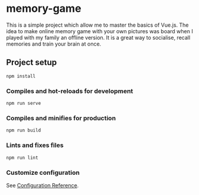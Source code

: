 # memory-game
This is a simple project which allow me to master the basics of Vue.js.
The idea to make online memory game with your own pictures was board when 
I played with my family an offline version. It is a great way to socialise, 
recall memories and train your brain at once. 

## Project setup
```
npm install
```

### Compiles and hot-reloads for development
```
npm run serve
```

### Compiles and minifies for production
```
npm run build
```

### Lints and fixes files
```
npm run lint
```

### Customize configuration
See [Configuration Reference](https://cli.vuejs.org/config/).
